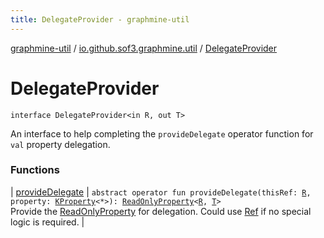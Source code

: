 ```yaml
---
title: DelegateProvider - graphmine-util
---
```


[graphmine-util](../../index.html) / [io.github.sof3.graphmine.util](../index.html) / [DelegateProvider](./index.html)

# DelegateProvider

`interface DelegateProvider<in R, out T>`

An interface to help completing the `provideDelegate` operator function for `val` property delegation.

### Functions

| [provideDelegate](provide-delegate.html) | `abstract operator fun provideDelegate(thisRef: `[`R`](index.html#R)`, property: `[`KProperty`](https://kotlinlang.org/api/latest/jvm/stdlib/kotlin.reflect/-k-property/index.html)`<*>): `[`ReadOnlyProperty`](https://kotlinlang.org/api/latest/jvm/stdlib/kotlin.properties/-read-only-property/index.html)`<`[`R`](index.html#R)`, `[`T`](index.html#T)`>`<br>Provide the [ReadOnlyProperty](https://kotlinlang.org/api/latest/jvm/stdlib/kotlin.properties/-read-only-property/index.html) for delegation. Could use [Ref](../-ref/index.html) if no special logic is required. |


